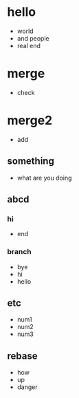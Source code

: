 # hello
- world
- and people
- real end

# merge
- check

# merge2
- add

## something
- what are you doing

## abcd

### hi
- end

### branch
- bye
- hi
- hello

## etc
- num1
- num2
- num3

## rebase
- how
- up
- danger
